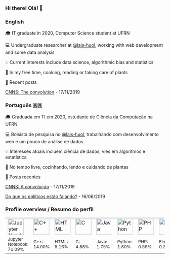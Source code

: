 ### Hi there! Olá!  👋

<!--
**nymarya/nymarya** is a ✨ _special_ ✨ repository because its `README.md` (this file) appears on your GitHub profile.

Here are some ideas to get you started:

- 🔭 I’m currently working on ...
- 🌱 I’m currently learning ...
- 👯 I’m looking to collaborate on ...
- 🤔 I’m looking for help with ...
- 💬 Ask me about ...
- 📫 How to reach me: ...
- 😄 Pronouns: ...
- ⚡ Fun fact: ...
-->
### English
:mortar_board:	IT graduate in 2020, Computer Science student at UFRN

:computer: Undergraduate researcher at [@lais-huol](https://github.com/lais-huol),
working with web development and some data analysis 

:bulb: Current interests include data science, algorithmic bias and statistics

:massage: In my free time, cooking, reading or taking care of plants

:pencil: Recent posts
<!-- posts starts -->
 [CNNS: The convolution](https://nymarya.github.io/cnns-the-convolution/) - 17/11/2019 
<!-- posts ends -->

### Português :brazil:
:mortar_board:	Graduada em TI em 2020, estudante de Ciência da Computação na UFRN

:computer: Bolsista de pesquisa no [@lais-huol](https://github.com/lais-huol),
trabalhando com desenvolvimento web e um pouco de análise de dados 

:bulb: Interesses atuais incluem ciência de dados, viés em algoritmos e estatística

:massage: No tempo livre, cozinhando, lendo e cuidando de plantas

:pencil: Posts recentes
<!-- posts-br starts -->
 [CNNS: A convolução](https://nymarya.github.io/cnns-a-convolucao/) - 17/11/2019

 [Do que os políticos estão falando?](https://nymarya.github.io/do-que-politicos-estao-falando/) - 16/06/2019 
<!-- posts-br ends -->


### Profile overview / Resumo do perfil
<html>
  <table>
    <tr>
        <!-- logos starts -->
 <td> <img alt="Jupyter Notebook" src="https://upload.wikimedia.org/wikipedia/commons/thumb/3/38/Jupyter_logo.svg/1200px-Jupyter_logo.svg.png" width="50"> </td>
<td> <img alt="C++" src="https://github.com/abranhe/programming-languages-logos/blob/master/src/cpp/cpp_64x64.png?raw=true" width="50"> </td>
<td> <img alt="HTML" src="https://github.com/abranhe/programming-languages-logos/blob/master/src/html/html_64x64.png?raw=true" width="50"> </td>
<td> <img alt="C" src="https://github.com/abranhe/programming-languages-logos/blob/master/src/c/c_64x64.png?raw=true" width="50"> </td>
<td> <img alt="Java" src="https://github.com/abranhe/programming-languages-logos/blob/master/src/java/java_64x64.png?raw=true" width="50"> </td>
<td> <img alt="Python" src="https://github.com/abranhe/programming-languages-logos/blob/master/src/python/python_64x64.png?raw=true" width="50"> </td>
<td> <img alt="PHP" src="https://github.com/abranhe/programming-languages-logos/blob/master/src/php/php_64x64.png?raw=true" width="50"> </td>
<td> <img alt="Elm" src="https://upload.wikimedia.org/wikipedia/commons/thumb/f/f3/Elm_logo.svg/512px-Elm_logo.svg.png" width="50"> </td> 
<!-- logos ends -->
    </tr>
    <tr>
        <!-- pcts starts -->
 <td> <sub>Jupyter Notebook: <br>71.09%</sub> </td>
<td> <sub>C++: <br>14.00%</sub> </td>
<td> <sub>HTML: <br>5.16%</sub> </td>
<td> <sub>C: <br>4.86%</sub> </td>
<td> <sub>Java: <br>1.75%</sub> </td>
<td> <sub>Python: <br>1.60%</sub> </td>
<td> <sub>PHP: <br>0.59%</sub> </td>
<td> <sub>Elm: <br>0.36%</sub> </td> 
<!-- pcts ends -->
    </tr>
  </table>
</html>


